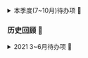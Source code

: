 <details>
<summary>本季度(7~10月)待办项 👋</summary>

 ### 本季度(7~10月)待办项 👋

- [ ] 完成6篇以上技术博客产出 (0/6)
- [ ] leetcode 200题+ (43/200)
- [ ] 读完两本技术书籍、一本其它类书籍 (0/3)
- [ ] 刷剧
 * 犯罪心理学

</details>

### 历史回顾 👋

<details>
<summary>2021 3~6月待办项 👋</summary>
 
### 上季度(3~6月)待办项 👋

- [x] 完成6篇以上技术博客产出 (6/6)
  * 【RocketMQ源码分析】深入消息存储，CommitLog篇
    * https://mp.weixin.qq.com/s/fIDNYdwEvatPFiM0p-IUYA
    * http://antzuhl.cn/archives/rocketmqstore1
  * 【RocketMQ源码分析】深入消息存储，ConsumeQueue篇
    * https://mp.weixin.qq.com/s/0vlmg8Jj7hKWDvJLFdQ28g
    * http://antzuhl.cn/archives/rocketmqstore2
  * 【RocketMQ源码分析】深入消息存储，MappedFile篇
    * https://mp.weixin.qq.com/s/7kRFR1hBLyxw4yeB5Eq-OQ
    * http://antzuhl.cn/archives/rocketmqstore3
  * QCon笔记~《天下武功，唯快不破——面向云原生应用的Java冷启动加速技术》
    * https://mp.weixin.qq.com/s/x_bkdsJ8R9jr1zoI12cOew
    * http://antzuhl.cn/archives/qconjava1
  * Java协程实践指南(一)
    * https://mp.weixin.qq.com/s/Rp9CHsph7NeEhvrPZrM9gw
    * http://antzuhl.cn/archives/javaloom
  * Project Reactor
    * https://mp.weixin.qq.com/s/ri6PkfqOMuxvwS3gRtrqPQ
    * http://antzuhl.cn/archives/projectreactor

- [x] 读完两本技术书籍、一本其它类书籍 (RocketMQ技术内幕、架构整洁之道)  (3/3)
  * Go语言高级编程
  * RocketMQ技术内幕
  * 理解Linux进程
- [ ] 学习支付系统，至少熟悉两种以上支付方式 (0/2)
- [ ] 深入探索多路复用、零拷贝、内存文件映射、常见主从同步机制，自己动手实现一遍 (3/4)
  - [x] 多路复用
  - [x] 零拷贝
  - [x] 内存文件映射
  - [ ] 主从同步实现

- [x] 刷剧
 * 绝命毒师 1~5季
 * 行尸走肉 1~6季

</details>
